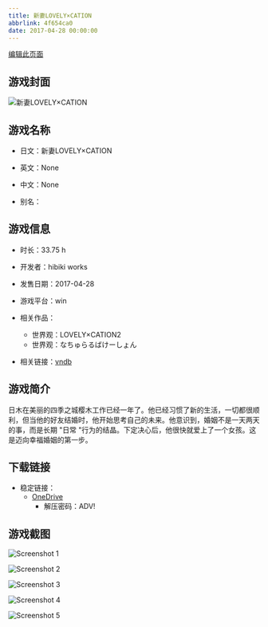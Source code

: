 ```yaml
---
title: 新妻LOVELY×CATION
abbrlink: 4f654ca0
date: 2017-04-28 00:00:00
---
```

[编辑此页面](https://github.com/ACG-3/ADV3-source/blob/main/source/_posts/games/%E6%96%B0%E5%A6%BBLOVELY%C3%97CATION.md)

## 游戏封面

![新妻LOVELY×CATION](https://pan.timero.xyz/onedrive/img_lib_001/%E6%96%B0%E5%A6%BBLOVELY%C3%97CATION_cover.avif)


## 游戏名称

- 日文：新妻LOVELY×CATION
- 英文：None
- 中文：None

- 别名：


## 游戏信息

- 时长：33.75 h
- 开发者：hibiki works
- 发售日期：2017-04-28
- 游戏平台：win
- 相关作品：
   - 世界观：LOVELY×CATION2
   - 世界观：なちゅらるばけーしょん

- 相关链接：[vndb](https://vndb.org/v20406)


## 游戏简介

日木在美丽的四季之城樱木工作已经一年了。他已经习惯了新的生活，一切都很顺利，但当他的好友结婚时，他开始思考自己的未来。他意识到，婚姻不是一天两天的事，而是长期 "日常 "行为的结晶。下定决心后，他很快就爱上了一个女孩。这是迈向幸福婚姻的第一步。




## 下载链接

- 稳定链接：
    - [OneDrive](https://pan.timero.xyz/onedrive/adv_lib_001/%E6%96%B0%E5%A6%BBLOVELY%C3%97CATION)
        - 解压密码：ADV!



## 游戏截图


![Screenshot 1](https://pan.timero.xyz/onedrive/img_lib_001/%E6%96%B0%E5%A6%BBLOVELY%C3%97CATION_Screenshot_1.avif)

![Screenshot 2](https://pan.timero.xyz/onedrive/img_lib_001/%E6%96%B0%E5%A6%BBLOVELY%C3%97CATION_Screenshot_2.avif)

![Screenshot 3](https://pan.timero.xyz/onedrive/img_lib_001/%E6%96%B0%E5%A6%BBLOVELY%C3%97CATION_Screenshot_3.avif)

![Screenshot 4](https://pan.timero.xyz/onedrive/img_lib_001/%E6%96%B0%E5%A6%BBLOVELY%C3%97CATION_Screenshot_4.avif)

![Screenshot 5](https://pan.timero.xyz/onedrive/img_lib_001/%E6%96%B0%E5%A6%BBLOVELY%C3%97CATION_Screenshot_5.avif)

